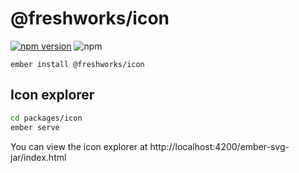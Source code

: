 @freshworks/icon
==============================================================================
[![npm version](https://badge.fury.io/js/%40freshworks%2Ficon.svg)](https://www.npmjs.com/package/@freshworks/icon)
![npm](https://img.shields.io/npm/dm/@freshworks/icon)

```
ember install @freshworks/icon
```

## Icon explorer

```sh
cd packages/icon
ember serve
```

You can view the icon explorer at http://localhost:4200/ember-svg-jar/index.html 
